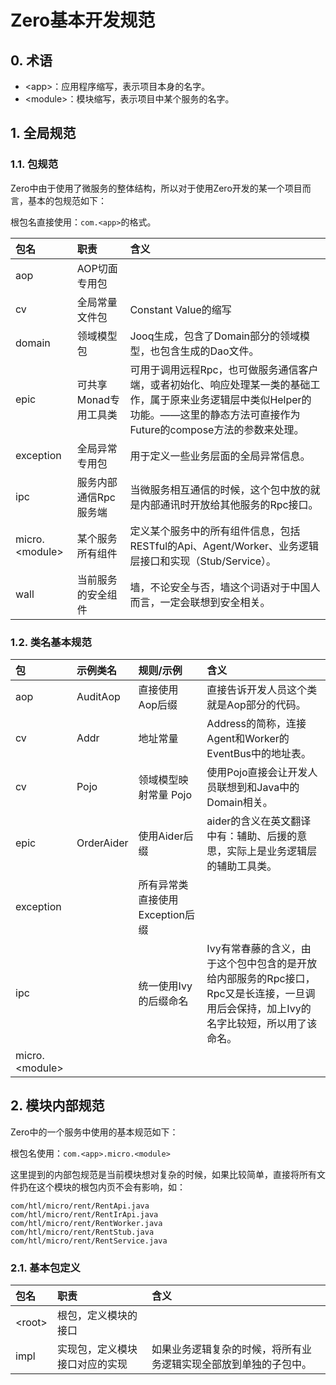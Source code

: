 # Zero基本开发规范

## 0. 术语

* &lt;app&gt;：应用程序缩写，表示项目本身的名字。
* &lt;module&gt;：模块缩写，表示项目中某个服务的名字。

## 1. 全局规范

### 1.1. 包规范

Zero中由于使用了微服务的整体结构，所以对于使用Zero开发的某一个项目而言，基本的包规范如下：

根包名直接使用：`com.<app>`的格式。

| 包名 | 职责 | 含义 |
| :--- | :--- | :--- |
| aop | AOP切面专用包 |  |
| cv | 全局常量文件包 | Constant Value的缩写 |
| domain | 领域模型包 | Jooq生成，包含了Domain部分的领域模型，也包含生成的Dao文件。 |
| epic | 可共享Monad专用工具类 | 可用于调用远程Rpc，也可做服务通信客户端，或者初始化、响应处理某一类的基础工作，属于原来业务逻辑层中类似Helper的功能。——这里的静态方法可直接作为Future的compose方法的参数来处理。 |
| exception | 全局异常专用包 | 用于定义一些业务层面的全局异常信息。 |
| ipc | 服务内部通信Rpc服务端 | 当微服务相互通信的时候，这个包中放的就是内部通讯时开放给其他服务的Rpc接口。 |
| micro.&lt;module&gt; | 某个服务所有组件 | 定义某个服务中的所有组件信息，包括RESTful的Api、Agent/Worker、业务逻辑层接口和实现（Stub/Service）。 |
| wall | 当前服务的安全组件 | 墙，不论安全与否，墙这个词语对于中国人而言，一定会联想到安全相关。 |

### 1.2. 类名基本规范

| 包 | 示例类名 | 规则/示例 | 含义 |
| :--- | :--- | :--- | :--- |
| aop | AuditAop | 直接使用Aop后缀 | 直接告诉开发人员这个类就是Aop部分的代码。 |
| cv | Addr | 地址常量  | Address的简称，连接Agent和Worker的EventBus中的地址表。 |
| cv | Pojo | 领域模型映射常量 Pojo | 使用Pojo直接会让开发人员联想到和Java中的Domain相关。 |
| epic | OrderAider | 使用Aider后缀 | aider的含义在英文翻译中有：辅助、后援的意思，实际上是业务逻辑层的辅助工具类。 |
| exception |  | 所有异常类直接使用Exception后缀 |  |
| ipc |  | 统一使用Ivy的后缀命名 | Ivy有常春藤的含义，由于这个包中包含的是开放给内部服务的Rpc接口，Rpc又是长连接，一旦调用后会保持，加上Ivy的名字比较短，所以用了该命名。 |
| micro.&lt;module&gt; |  |  |  |

## 2. 模块内部规范

Zero中的一个服务中使用的基本规范如下：

根包名使用：`com.<app>.micro.<module>`

这里提到的内部包规范是当前模块想对复杂的时候，如果比较简单，直接将所有文件扔在这个模块的根包内页不会有影响，如：

```
com/htl/micro/rent/RentApi.java
com/htl/micro/rent/RentIrApi.java
com/htl/micro/rent/RentWorker.java
com/htl/micro/rent/RentStub.java
com/htl/micro/rent/RentService.java
```

### 2.1. 基本包定义

| 包名 | 职责 | 含义 |
| :--- | :--- | :--- |
| &lt;root&gt; | 根包，定义模块的接口 |  |
| impl | 实现包，定义模块接口对应的实现 | 如果业务逻辑复杂的时候，将所有业务逻辑实现全部放到单独的子包中。 |



